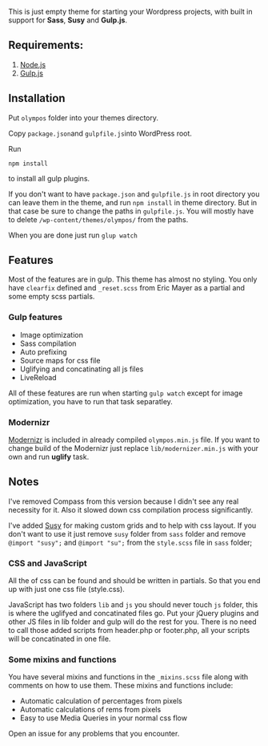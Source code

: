This is just empty theme for starting your Wordpress projects, with
built in support for **Sass**, **Susy** and **Gulp.js**.

## Requirements:

1. [Node.js](https://nodejs.org/)
2. [Gulp.js](http://gulpjs.com/)

## Installation

Put `olympos` folder into your themes directory. 

Copy `package.json`and `gulpfile.js`into WordPress root. 

Run

```shell
npm install
```

to install all gulp plugins.

If you don't want to have `package.json` and `gulpfile.js` in root directory you can leave them in the theme, and run `npm install` in theme directory. But in that case be sure to change the paths in `gulpfile.js`. You will mostly have to delete `/wp-content/themes/olympos/` from the paths.

When you are done just run `glup watch`

## Features

Most of the features are in gulp. This theme has almost no styling. You only have `clearfix` defined and `_reset.scss` from Eric Mayer as a partial and some empty scss partials.

### Gulp features

* Image optimization
* Sass compilation
* Auto prefixing
* Source maps for css file
* Uglifying and concatinating all js files
* LiveReload

All of these features are run when starting `gulp watch` except for image optimization, you have to run that task separatley.

### Modernizr

[Modernizr](https://modernizr.com/) is included in already compiled `olympos.min.js` file. If you want to change build of the Modernizr just replace `lib/modernizer.min.js` with your own and run **uglify** task. 

## Notes

I've removed Compass from this version because I didn't see any real necessity for it. Also it slowed down css compilation process significantly. 

I've added [Susy](http://susy.oddbird.net/) for making custom grids and to help with css layout. If you don't want to use it just remove `susy` folder from `sass` folder and remove `@import "susy";` and `@import "su";` from the `style.scss` file in `sass` folder;

### CSS and JavaScript

All the of css can be found and should be written in partials. So that you end up with just one css file (style.css). 

JavaScript has two folders `lib` and `js` you should never touch `js` folder, this is where the uglifyed and concatinated files go. Put your jQuery plugins and other JS files in lib folder and gulp will do the rest for you. There is no need to call those added scripts from header.php or footer.php, all your scripts will be concatinated in one file.

### Some mixins and functions

You have several mixins and functions in the `_mixins.scss` file along with comments on how to use them. These mixins and functions include:

* Automatic calculation of percentages from pixels
* Automatic calculations of rems from pixels 
* Easy to use Media Queries in your normal css flow

Open an issue for any problems that you encounter. 